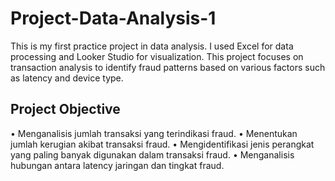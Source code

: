 # Project-Data-Analysis-1
This is my first practice project in data analysis. I used Excel for data processing and Looker Studio for visualization. This project focuses on transaction analysis to identify fraud patterns based on various factors such as latency and device type.
## Project Objective
•	Menganalisis jumlah transaksi yang terindikasi fraud.
•	Menentukan jumlah kerugian akibat transaksi fraud.
•	Mengidentifikasi jenis perangkat yang paling banyak digunakan dalam transaksi fraud.
•	Menganalisis hubungan antara latency jaringan dan tingkat fraud.
